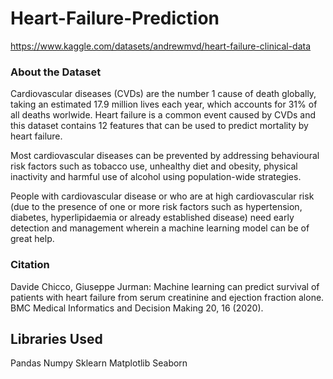 # Heart-Failure-Prediction
https://www.kaggle.com/datasets/andrewmvd/heart-failure-clinical-data

### About the Dataset
Cardiovascular diseases (CVDs) are the number 1 cause of death globally, taking an estimated 17.9 million lives each year,
which accounts for 31% of all deaths worlwide. Heart failure is a common event caused by CVDs and this dataset contains 12 features that can 
be used to predict mortality by heart failure.

Most cardiovascular diseases can be prevented by addressing behavioural risk factors such as tobacco use, unhealthy diet and
obesity, physical inactivity and harmful use of alcohol using population-wide strategies.

People with cardiovascular disease or who are at high cardiovascular risk (due to the presence of one or more
risk factors such as hypertension, diabetes, hyperlipidaemia or already established disease) need early detection and management 
wherein a machine learning model can be of great help.

### Citation

Davide Chicco, Giuseppe Jurman: Machine learning can predict survival of patients with heart failure from serum creatinine and ejection fraction alone.
BMC Medical Informatics and Decision Making 20, 16 (2020). 


## Libraries Used

Pandas
Numpy
Sklearn
Matplotlib
Seaborn
